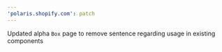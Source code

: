 ```yaml
---
'polaris.shopify.com': patch
---
```


Updated alpha `Box` page to remove sentence regarding usage in existing components
